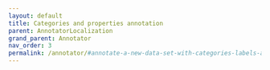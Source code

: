 ```yaml
---
layout: default
title: Categories and properties annotation
parent: AnnotatorLocalization
grand_parent: Annotator
nav_order: 3
permalink: /annotator/#annotate-a-new-data-set-with-categories-labels-and-meta-annotations-1
---
```

